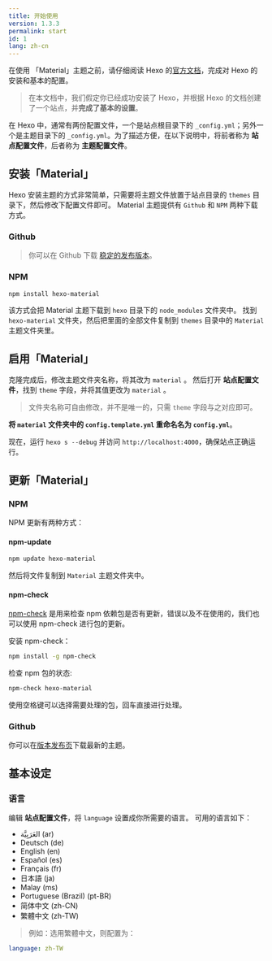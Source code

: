 ```yaml
---
title: 开始使用
version: 1.3.3
permalink: start
id: 1
lang: zh-cn
---
```


在使用 「Material」主题之前，请仔细阅读 Hexo 的[官方文档](https://hexo.io/zh-cn/docs/index.html)，完成对 Hexo 的安装和基本的配置。

> 在本文档中，我们假定你已经成功安装了 Hexo，并根据 Hexo 的文档创建了一个站点，并**完成了基本的设置**。

在 Hexo 中，通常有两份配置文件，一个是站点根目录下的 `_config.yml`；另外一个是主题目录下的 `_config.yml`。为了描述方便，在以下说明中，将前者称为 **站点配置文件**，后者称为 **主题配置文件**。

## 安装「Material」

Hexo 安装主题的方式非常简单，只需要将主题文件放置于站点目录的 `themes` 目录下，然后修改下配置文件即可。
Material 主题提供有 `Github` 和 `NPM` 两种下载方式。

### Github

> 你可以在 Github 下载 [稳定的发布版本](https://github.com/viosey/hexo-theme-material/releases)。

### NPM

```bash
npm install hexo-material
```

该方式会把 Material 主题下载到 `hexo` 目录下的 `node_modules` 文件夹中。
找到 `hexo-material` 文件夹，然后把里面的全部文件复制到 `themes` 目录中的 `Material` 主题文件夹里。

## 启用「Material」

克隆完成后，修改主题文件夹名称，将其改为 `material` 。
然后打开 **站点配置文件**，找到 `theme` 字段，并将其值更改为 `material` 。

> 文件夹名称可自由修改，并不是唯一的，只需 `theme` 字段与之对应即可。

**将 `material` 文件夹中的 `config.template.yml` 重命名名为 `config.yml`**。

现在，运行 `hexo s --debug` 并访问 `http://localhost:4000`，确保站点正确运行。

## 更新「Material」

### NPM

NPM 更新有两种方式：

#### npm-update

```bash
npm update hexo-material
```

然后将文件复制到 `Material` 主题文件夹中。

#### npm-check
[npm-check](https://www.npmjs.com/package/npm-check) 是用来检查 npm 依赖包是否有更新，错误以及不在使用的，我们也可以使用 npm-check 进行包的更新。

安装 npm-check：

```bash
npm install -g npm-check
```

检查 npm 包的状态:

```bash
npm-check hexo-material
```
使用空格键可以选择需要处理的包，回车直接进行处理。

### Github

你可以在[版本发布页](https://github.com/viosey/hexo-theme-material/releases)下载最新的主题。


## 基本设定

### 语言

编辑 **站点配置文件**，将 `language` 设置成你所需要的语言。
可用的语言如下：

- العَرَبِيَّة (ar)
- Deutsch (de)
- English (en)
- Español (es)
- Français (fr)
- 日本語 (ja)
- Malay (ms)
- Portuguese (Brazil) (pt-BR)
- 简体中文 (zh-CN)
- 繁體中文 (zh-TW)


>例如：选用繁體中文，则配置为：
>
```yml
language: zh-TW
```
